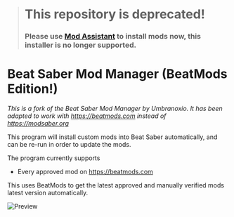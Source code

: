 > # **This repository is deprecated!**
> ### Please use [Mod Assistant](https://github.com/Assistant/ModAssistant) to install mods now, this installer is no longer supported.


# Beat Saber Mod Manager (BeatMods Edition!)

*This is a fork of the Beat Saber Mod Manager by Umbranoxio.*
*It has been adapted to work with https://beatmods.com instead of https://modsaber.org*

This program will install custom mods into Beat Saber automatically, and can be re-run in order to update the mods.

The program currently supports
*  Every approved mod on https://beatmods.com

This uses BeatMods to get the latest approved and manually verified mods latest version automatically.

![Preview](https://user-images.githubusercontent.com/27714637/55780977-02170700-5a5e-11e9-9622-9b1ccdd1b982.png)
